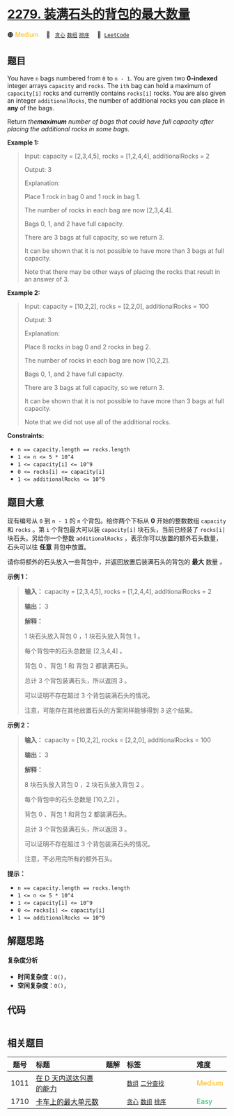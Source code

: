 # [2279. 装满石头的背包的最大数量](https://leetcode.com/problems/maximum-bags-with-full-capacity-of-rocks)

🟠 <font color=#ffb800>Medium</font>&emsp; 🔖&ensp; [`贪心`](/leetcode/outline/tag/greedy.md) [`数组`](/leetcode/outline/tag/array.md) [`排序`](/leetcode/outline/tag/sorting.md)&emsp; 🔗&ensp;[`LeetCode`](https://leetcode.com/problems/maximum-bags-with-full-capacity-of-rocks)


## 题目

You have `n` bags numbered from `0` to `n - 1`. You are given two
**0-indexed** integer arrays `capacity` and `rocks`. The `ith` bag can hold a
maximum of `capacity[i]` rocks and currently contains `rocks[i]` rocks. You
are also given an integer `additionalRocks`, the number of additional rocks
you can place in **any** of the bags.

Return _the**maximum** number of bags that could have full capacity after
placing the additional rocks in some bags._



**Example 1:**

> Input: capacity = [2,3,4,5], rocks = [1,2,4,4], additionalRocks = 2
> 
> Output: 3
> 
> Explanation:
> 
> Place 1 rock in bag 0 and 1 rock in bag 1.
> 
> The number of rocks in each bag are now [2,3,4,4].
> 
> Bags 0, 1, and 2 have full capacity.
> 
> There are 3 bags at full capacity, so we return 3.
> 
> It can be shown that it is not possible to have more than 3 bags at full capacity.
> 
> Note that there may be other ways of placing the rocks that result in an answer of 3.

**Example 2:**

> Input: capacity = [10,2,2], rocks = [2,2,0], additionalRocks = 100
> 
> Output: 3
> 
> Explanation:
> 
> Place 8 rocks in bag 0 and 2 rocks in bag 2.
> 
> The number of rocks in each bag are now [10,2,2].
> 
> Bags 0, 1, and 2 have full capacity.
> 
> There are 3 bags at full capacity, so we return 3.
> 
> It can be shown that it is not possible to have more than 3 bags at full capacity.
> 
> Note that we did not use all of the additional rocks.

**Constraints:**

  * `n == capacity.length == rocks.length`
  * `1 <= n <= 5 * 10^4`
  * `1 <= capacity[i] <= 10^9`
  * `0 <= rocks[i] <= capacity[i]`
  * `1 <= additionalRocks <= 10^9`


## 题目大意

现有编号从 `0` 到 `n - 1` 的 `n` 个背包。给你两个下标从 **0** 开始的整数数组 `capacity` 和 `rocks` 。第
`i` 个背包最大可以装 `capacity[i]` 块石头，当前已经装了 `rocks[i]` 块石头。另给你一个整数 `additionalRocks`
，表示你可以放置的额外石头数量，石头可以往 **任意** 背包中放置。

请你将额外的石头放入一些背包中，并返回放置后装满石头的背包的 **最大** 数量 _。_



**示例 1：**

> 
> 
> 
> 
> 
> **输入：** capacity = [2,3,4,5], rocks = [1,2,4,4], additionalRocks = 2
> 
> **输出：** 3
> 
> **解释：**
> 
> 1 块石头放入背包 0 ，1 块石头放入背包 1 。
> 
> 每个背包中的石头总数是 [2,3,4,4] 。
> 
> 背包 0 、背包 1 和 背包 2 都装满石头。
> 
> 总计 3 个背包装满石头，所以返回 3 。
> 
> 可以证明不存在超过 3 个背包装满石头的情况。
> 
> 注意，可能存在其他放置石头的方案同样能够得到 3 这个结果。
> 
> 

**示例 2：**

> 
> 
> 
> 
> 
> **输入：** capacity = [10,2,2], rocks = [2,2,0], additionalRocks = 100
> 
> **输出：** 3
> 
> **解释：**
> 
> 8 块石头放入背包 0 ，2 块石头放入背包 2 。
> 
> 每个背包中的石头总数是 [10,2,2] 。
> 
> 背包 0 、背包 1 和背包 2 都装满石头。
> 
> 总计 3 个背包装满石头，所以返回 3 。
> 
> 可以证明不存在超过 3 个背包装满石头的情况。
> 
> 注意，不必用完所有的额外石头。
> 
> 



**提示：**

  * `n == capacity.length == rocks.length`
  * `1 <= n <= 5 * 10^4`
  * `1 <= capacity[i] <= 10^9`
  * `0 <= rocks[i] <= capacity[i]`
  * `1 <= additionalRocks <= 10^9`


## 解题思路

#### 复杂度分析

- **时间复杂度**：`O()`，
- **空间复杂度**：`O()`，

## 代码

```javascript

```

## 相关题目

<!-- prettier-ignore -->
| 题号 | 标题 | 题解 | 标签 | 难度 |
| :------: | :------ | :------: | :------ | :------ |
| 1011 | [在 D 天内送达包裹的能力](https://leetcode.com/problems/capacity-to-ship-packages-within-d-days) |  |  [`数组`](/leetcode/outline/tag/array.md) [`二分查找`](/leetcode/outline/tag/binary-search.md) | <font color=#ffb800>Medium</font> |
| 1710 | [卡车上的最大单元数](https://leetcode.com/problems/maximum-units-on-a-truck) |  |  [`贪心`](/leetcode/outline/tag/greedy.md) [`数组`](/leetcode/outline/tag/array.md) [`排序`](/leetcode/outline/tag/sorting.md) | <font color=#15bd66>Easy</font> |

<style>
.blue {
    background-color: #096dd9;
    padding: 0.25rem 0.5rem;
    margin: 0;
    font-size: 0.85em;
    border-radius: 3px;
    color: white;
    font-weight: 500;
}
table th:first-of-type { width: 10%; }
table th:nth-of-type(2) { width: 35%; }
table th:nth-of-type(3) { width: 10%; }
table th:nth-of-type(4) { width: 35%; }
table th:nth-of-type(5) { width: 10%; }
</style>
